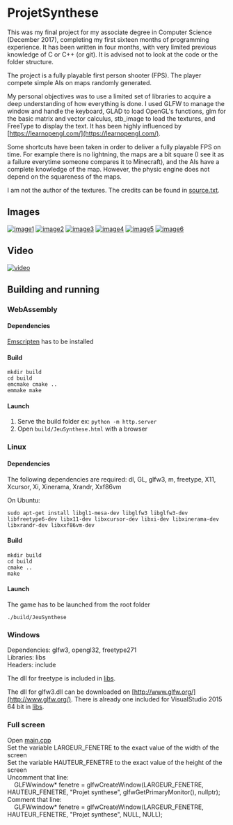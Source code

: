 # ProjetSynthese
This was my final project for my associate degree in Computer Science (December 2017), completing my first sixteen months of programming experience. It has been written in four months, with very limited previous knowledge of C or C++ (or git). It is advised not to look at the code or the folder structure.

The project is a fully playable first person shooter (FPS). The player compete simple AIs on maps randomly generated.

My personal objectives was to use a limited set of libraries to acquire a deep understanding of how everything is done. I used GLFW to manage the window and handle the keyboard, GLAD to load OpenGL's functions, glm for the basic matrix and vector calculus, stb_image to load the textures, and FreeType to display the text. It has been highly influenced by [https://learnopengl.com/](https://learnopengl.com/).

Some shortcuts have been taken in order to deliver a fully playable FPS on time. For example there is no lightning, the maps are a bit square (I see it as a failure everytime someone compares it to Minecraft), and the AIs have a complete knowledge of the map. However, the physic engine does not depend on the squareness of the maps.

I am not the author of the textures. The credits can be found in [source.txt](https://github.com/ioioioio/JeuSynthese/blob/master/textures/sources.txt).

## Images
[![image1](https://raw.githubusercontent.com/ioioioio/JeuSynthese/master/images/thumbnails/image1.png)](https://raw.githubusercontent.com/ioioioio/JeuSynthese/master/images/source/image1.png)
[![image2](https://raw.githubusercontent.com/ioioioio/JeuSynthese/master/images/thumbnails/image2.png)](https://raw.githubusercontent.com/ioioioio/JeuSynthese/master/images/source/image2.png)
[![image3](https://raw.githubusercontent.com/ioioioio/JeuSynthese/master/images/thumbnails/image3.png)](https://raw.githubusercontent.com/ioioioio/JeuSynthese/master/images/source/image3.png)
[![image4](https://raw.githubusercontent.com/ioioioio/JeuSynthese/master/images/thumbnails/image4.png)](https://raw.githubusercontent.com/ioioioio/JeuSynthese/master/images/source/image4.png)
[![image5](https://raw.githubusercontent.com/ioioioio/JeuSynthese/master/images/thumbnails/image5.png)](https://raw.githubusercontent.com/ioioioio/JeuSynthese/master/images/source/image5.png)
[![image6](https://raw.githubusercontent.com/ioioioio/JeuSynthese/master/images/thumbnails/image6.png)](https://raw.githubusercontent.com/ioioioio/JeuSynthese/master/images/source/image6.png)

## Video
[![video](https://raw.githubusercontent.com/ioioioio/JeuSynthese/master/images/source/video_preview.png)](https://drive.google.com/open?id=1K2qOEwOy1DAEULGPxS6SaIC325uOlYIq)

## Building and running

### WebAssembly
#### Dependencies
[Emscripten](https://emscripten.org/) has to be installed

#### Build
``` shell
mkdir build
cd build
emcmake cmake ..
emmake make
```

#### Launch
1. Serve the build folder
ex: `python -m http.server`
2. Open `build/JeuSynthese.html` with a browser

### Linux

#### Dependencies

The following dependencies are required: dl, GL, glfw3, m, freetype, X11, Xcursor, Xi, Xinerama, Xrandr, Xxf86vm 

On Ubuntu:
``` shell
sudo apt-get install libgl1-mesa-dev libglfw3 libglfw3-dev libfreetype6-dev libx11-dev libxcursor-dev libxi-dev libxinerama-dev libxrandr-dev libxxf86vm-dev
```

#### Build
``` shell
mkdir build
cd build
cmake ..
make
```

#### Launch
The game has to be launched from the root folder
``` shell
./build/JeuSynthese
```

### Windows
Dependencies: glfw3, opengl32, freetype271  
Libraries: libs  
Headers: include

The dll for freetype is included in [libs](https://github.com/ioioioio/JeuSynthese/tree/master/libs).

The dll for glfw3.dll can be downloaded on [http://www.glfw.org/](http://www.glfw.org/). There is already one included for VisualStudio 2015 64 bit in [libs](https://github.com/ioioioio/JeuSynthese/tree/master/libs). 

### Full screen
Open [main.cpp](https://github.com/ioioioio/JeuSynthese/blob/master/main.cpp)  
Set the variable LARGEUR_FENETRE to the exact value of the width of the screen  
Set the variable HAUTEUR_FENETRE to the exact value of the height of the screen  
Uncomment that line:  
    GLFWwindow* fenetre = glfwCreateWindow(LARGEUR_FENETRE, HAUTEUR_FENETRE, "Projet synthese", glfwGetPrimaryMonitor(), nullptr);  
Comment that line:  
    GLFWwindow* fenetre = glfwCreateWindow(LARGEUR_FENETRE, HAUTEUR_FENETRE, "Projet synthese", NULL, NULL);

